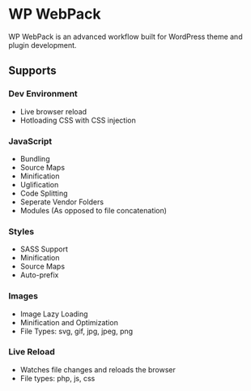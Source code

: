 # WP WebPack

WP WebPack is an advanced workflow built for WordPress theme and plugin development.

## Supports

### Dev Environment

- Live browser reload
- Hotloading CSS with CSS injection

### JavaScript

- Bundling
- Source Maps
- Minification
- Uglification
- Code Splitting
- Seperate Vendor Folders
- Modules (As opposed to file concatenation)

### Styles

- SASS Support
- Minification
- Source Maps
- Auto-prefix

### Images

- Image Lazy Loading
- Minification and Optimization
- File Types: svg, gif, jpg, jpeg, png

### Live Reload

- Watches file changes and reloads the browser
- File types: php, js, css
